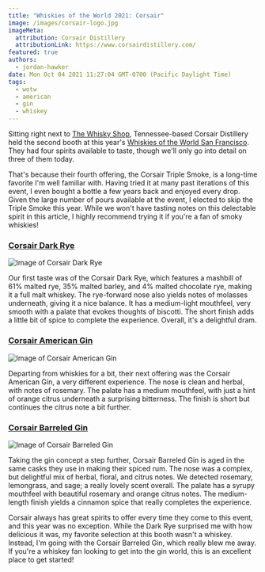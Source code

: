 ```yaml
---
title: "Whiskies of the World 2021: Corsair"
image: /images/corsair-logo.jpg
imageMeta:
  attribution: Corsair Distillery
  attributionLink: https://www.corsairdistillery.com/
featured: true
authors:
  - jordan-hawker
date: Mon Oct 04 2021 11:27:04 GMT-0700 (Pacific Daylight Time)
tags:
  - wotw
  - american
  - gin
  - whiskey
---
```


Sitting right next to [The Whisky Shop](/wotw-2021-whisky-shop), Tennessee-based 
Corsair Distillery held the second booth at this year's 
[Whiskies of the World San Francisco](/whiskies-of-the-world-2021). They had four 
spirits available to taste, though we'll only go into detail on three of them today.

That's because their fourth offering, the Corsair Triple Smoke, is a long-time 
favorite I'm well familiar with. Having tried it at many past iterations of this 
event, I even bought a bottle a few years back and enjoyed every drop. Given the 
large number of pours available at the event, I elected to skip the Triple Smoke 
this year. While we won't have tasting notes on this delectable spirit in this 
article, I highly recommend trying it if you're a fan of smoky whiskies!

### <a href="https://bit.ly/hdcorsairdarkryes" target="blank">Corsair Dark Rye</a>

![Image of Corsair Dark Rye](/images/wotw-corsair-dark-rye.jpg)

Our first taste was of the Corsair Dark Rye, which features a mashbill of 61% malted rye, 
35% malted barley, and 4% malted chocolate rye, making it a full malt whiskey. The 
rye-forward nose also yields notes of molasses underneath, giving it a nice balance. 
It has a medium-light mouthfeel, very smooth with a palate that evokes thoughts of biscotti. 
The short finish adds a little bit of spice to complete the experience. Overall, it's 
a delightful dram.

### <a href="https://bit.ly/hdcorsairamgin" target="blank">Corsair American Gin</a>

![Image of Corsair American Gin](/images/wotw-corsair-american-gin.jpg)

Departing from whiskies for a bit, their next offering was the Corsair American Gin, 
a very different experience. The nose is clean and herbal, with notes of rosemary. 
The palate has a medium mouthfeel, with just a hint of orange citrus underneath 
a surprising bitterness. The finish is short but continues the citrus note a bit further.

### <a href="https://bit.ly/hdcorsairbarrelgin" target="blank">Corsair Barreled Gin</a>

![Image of Corsair Barreled Gin](/images/wotw-corsair-barreled-gin.jpg)

Taking the gin concept a step further, Corsair Barreled Gin is aged in the same casks 
they use in making their spiced rum. The nose was a complex, but delightful mix of 
herbal, floral, and citrus notes. We detected rosemary, lemongrass, and sage; a really 
lovely scent overall. The palate has a syrupy mouthfeel with beautiful rosemary and 
orange citrus notes. The medium-length finish yields a cinnamon spice that really 
completes the experience.

Corsair always has great spirits to offer every time they come to this event, and 
this year was no exception. While the Dark Rye surprised me with how delicious it was, 
my favorite selection at this booth wasn't a whiskey. Instead, I'm going with the 
Corsair Barreled Gin, which really blew me away. If you're a whiskey fan looking to 
get into the gin world, this is an excellent place to get started!
